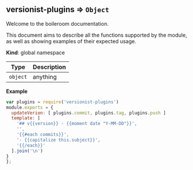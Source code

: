 <a name="versionist-plugins"></a>

## versionist-plugins ⇒ <code>Object</code>
Welcome to the boileroom documentation.

This document aims to describe all the functions supported by the module, as well as showing examples of their expected usage.

**Kind**: global namespace  

| Type | Description |
| --- | --- |
| <code>object</code> | anything |

**Example**  
```js
var plugins = require('versionist-plugins')
module.exports = {
  updateVerion: [ plugins.commit, plugins.tag, plugins.push ]
  template: [
    '## v{{version}} - {{moment date "Y-MM-DD"}}',
    '',
    '{{#each commits}}',
    '- {{capitalize this.subject}}',
    '{{/each}}'
  ].join('\n')
}
};
```
